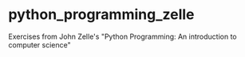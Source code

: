 # python_programming_zelle
Exercises from John Zelle's "Python Programming: An introduction to computer science"
